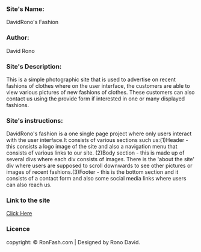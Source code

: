 
### Site's Name: 
DavidRono's Fashion
### Author: 
David Rono
### Site's Description: 
This is a simple photographic site that is used to advertise on recent fashions of clothes where on the user interface, the customers are able to view various pictures of new fashions of clothes. These customers can also contact us using the provide form if interested in one or many displayed fashions.
### Site's instructions: 
DavidRono's fashion is a one single page project where only users interact with the user interface.It consists of various sections such us:(1)Header - this consists a logo image of the site and also a navigation menu that consists of various links to our site. (2)Body section - this is made up of several divs where each div consists of images. There is the 'about the site' div where users are supposed to scroll downwards to see other pictures or images of recent fashions.(3)Footer - this is the bottom section and it consists of a contact form and also some social media links where users can also reach us.
### Link to the site
[Click Here](https://davidkibetrono.github.io/IP/)
### Licence
copyright: © RonFash.com | Designed by Rono David.
